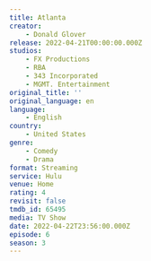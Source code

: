 ```yaml
---
title: Atlanta
creator:
    - Donald Glover
release: 2022-04-21T00:00:00.000Z
studios:
    - FX Productions
    - RBA
    - 343 Incorporated
    - MGMT. Entertainment
original_title: ''
original_language: en
language:
    - English
country:
    - United States
genre:
    - Comedy
    - Drama
format: Streaming
service: Hulu
venue: Home
rating: 4
revisit: false
tmdb_id: 65495
media: TV Show
date: 2022-04-22T23:56:00.000Z
episode: 6
season: 3
---
```

